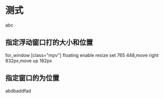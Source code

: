 # 测式
abc
## 指定浮动窗口打的大小和位置
for_window [class="mpv"] floating enable resize set 765 448,move right 832px,move up 162px
## 指定窗口的为位置
abdbaddfad